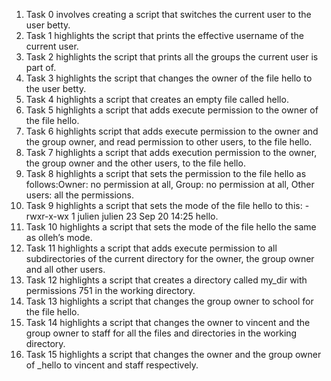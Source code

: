 1. Task 0 involves creating a script that switches the current user to the user betty.
2. Task 1 highlights the script that prints the effective username of the current user.
3. Task 2 highlights the script that prints all the groups the current user is part of.
4. Task 3 highlights the script that changes the owner of the file hello to the user betty.
5. Task 4 highlights  a script that creates an empty file called hello.
6. Task 5 highlights a script that adds execute permission to the owner of the file hello.
7. Task 6 highlights script that adds execute permission to the owner and the group owner, and read permission to other users, to the file hello.
8. Task 7 highlights a script that adds execution permission to the owner, the group owner and the other users, to the file hello.
9. Task 8 highlights a script that sets the permission to the file hello as follows:Owner: no permission at all, Group: no permission at all, Other users: all the permissions.
10. Task 9 highlights a script that sets the mode of the file hello to this: -rwxr-x-wx 1 julien julien 23 Sep 20 14:25 hello.
11. Task 10 highlights a script that sets the mode of the file hello the same as olleh’s mode.
12. Task 11 highlights  a script that adds execute permission to all subdirectories of the current directory for the owner, the group owner and all other users.
13. Task 12 highlights a script that creates a directory called my_dir with permissions 751 in the working directory.
14. Task 13 highlights a script that changes the group owner to school for the file hello.
15. Task 14 highlights a script that changes the owner to vincent and the group owner to staff for all the files and directories in the working directory.
16. Task 15 highlights a script that changes the owner and the group owner of _hello to vincent and staff respectively.  

